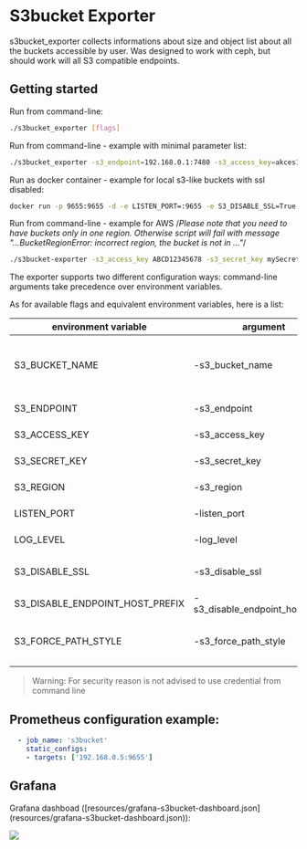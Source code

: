 # S3bucket Exporter

s3bucket_exporter collects informations about size and object list about all the buckets accessible by user. Was designed to work with ceph, but should work will all S3 compatible endpoints.

## Getting started

Run from command-line:

```sh
./s3bucket_exporter [flags]
```

Run from command-line - example with minimal parameter list:

```sh
./s3bucket_exporter -s3_endpoint=192.168.0.1:7480 -s3_access_key=akces123 -s3_secret_key=secret123
```

Run as docker container - example for local s3-like buckets with ssl disabled:

```sh
docker run -p 9655:9655 -d -e LISTEN_PORT=:9655 -e S3_DISABLE_SSL=True -e S3_ENDPOINT=192.168.0.1:7480 -e S3_ACCESS_KEY=akces123 -e S3_SECRET_KEY=secret123 -e S3_BUCKET_NAME=my-bucket-name docker.io/tropnikovvl/s3bucket_exporter:1.0.0
```

Run from command-line - example for AWS
/*Please note that you need to have buckets only in one region. Otherwise script will fail with message "...BucketRegionError: incorrect region, the bucket is not in ..."*/

```sh
./s3bucket-exporter -s3_access_key ABCD12345678 -s3_secret_key mySecretKey -S3_BUCKET_NAME=my-bucket-name --s3_region=us-east-1
```

The exporter supports two different configuration ways: command-line arguments take precedence over environment variables.

As for available flags and equivalent environment variables, here is a list:

|     environment variable          |    argument                      |     description                                    | default |     example              |
| --------------------------------- | -------------------------------- | -------------------------------------------------- |---------| ------------------------ |
| S3_BUCKET_NAME                    | -s3_bucket_name                  | If used, then only it is scraped, if not, then all buckets in the region            |         | my-bucket-name            |
| S3_ENDPOINT                       | -s3_endpoint                     | S3 endpoint url with port                          |         | 192.168.0.1:7480         |
| S3_ACCESS_KEY                     | -s3_access_key                   | S3 access_key (aws_access_key)                     |         | myAkcesKey               |
| S3_SECRET_KEY                     | -s3_secret_key                   | S3 secret key (aws_secret_key)                     |         | mySecretKey              |
| S3_REGION                         | -s3_region                       | S3 region name                                     | default | "default" or "eu-west-1" |
| LISTEN_PORT                       | -listen_port                     | Exporter listen Port cluster                       | :9655   | :9123                   |
| LOG_LEVEL                         | -log_level                       | Log level. Info or Debug                           | Info    | Debug                    |
| S3_DISABLE_SSL                    | -s3_disable_ssl                  | If S3 endpoint is not secured by SSL set to True   | False   | True                     |
| S3_DISABLE_ENDPOINT_HOST_PREFIX   | -s3_disable_endpoint_host_prefix | Disable endpoint host prefix                       | False   | True                     |
| S3_FORCE_PATH_STYLE               | -s3_force_path_style             | Force use path style (bucketname not added to url) | False   | False                    |

> Warning: For security reason is not advised to use credential from command line

## Prometheus configuration example:

```yaml
  - job_name: 's3bucket'
    static_configs:
    - targets: ['192.168.0.5:9655']
```

## Grafana

Grafana dashboad ([resources/grafana-s3bucket-dashboard.json] (resources/grafana-s3bucket-dashboard.json)):

![](images/grafana-s3bucket-dashboard.png)
